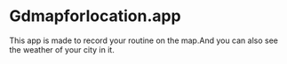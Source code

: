 # Gdmapforlocation.app
This app is made to record your routine on the map.And you can also see the weather of your city in it.
